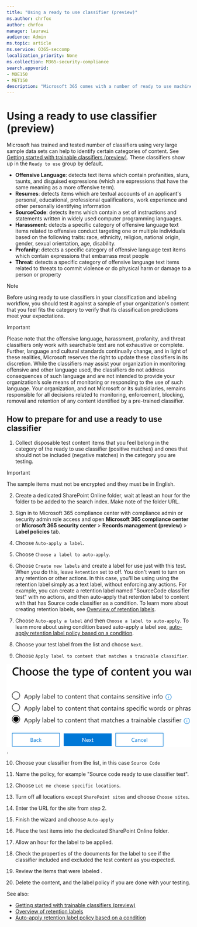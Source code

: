 ```yaml
---
title: "Using a ready to use classifier (preview)"
ms.author: chrfox
author: chrfox
manager: laurawi
audience: Admin
ms.topic: article
ms.service: O365-seccomp
localization_priority: None
ms.collection: M365-security-compliance
search.appverid: 
- MOE150
- MET150
description: "Microsoft 365 comes with a number of ready to use machine learning classifiers you can use to identify and label content across your organization. This topic shows you how to prepare for using these ready to use classifiers."
---
```


# Using a ready to use classifier (preview)

Microsoft has trained and tested number of classifiers using very large sample data sets can help to identify certain categories of content. See [Getting started with trainable classifiers (preview)](classifier-getting-started-with.md). These classifiers show up in the `Ready to use` group by default.

- **Offensive Language**: detects text items which contain profanities, slurs, taunts, and disguised expressions (which are expressions that have the same meaning as a more offensive term).
- **Resumes**: detects items which are textual accounts of an applicant's personal, educational, professional qualifications, work experience and other personally identifying information
- **SourceCode**: detects items which contain a set of instructions and statements written in widely used computer programming languages.
- **Harassment**: detects a specific category of offensive language text items related to offensive conduct targeting one or multiple individuals based on the following traits: race, ethnicity, religion, national origin, gender, sexual orientation, age, disability.
- **Profanity**: detects a specific category of offensive language text items which contain expressions that embarrass most people
- **Threat**: detects a specific category of offensive language text items related to threats to commit violence or do physical harm or damage to a person or property

> [!NOTE]
> Before using ready to use classifiers in your classification and labeling workflow, you should test it against a sample of your organization's content that you feel fits the category to verify that its classification predictions meet your expectations.

> [!IMPORTANT]
> Please note that the offensive language, harassment, profanity, and threat classifiers only work with searchable text are not exhaustive or complete.  Further, language and cultural standards continually change, and in light of these realities, Microsoft reserves the right to update these classifiers in its discretion. While the classifiers may assist your organization in monitoring offensive and other language used, the classifiers do not address consequences of such language and are not intended to provide your organization’s sole means of monitoring or responding to the use of such language. Your organization, and not Microsoft or its subsidiaries, remains responsible for all decisions related to monitoring, enforcement, blocking, removal and retention of any content identified by a pre-trained classifier.

## How to prepare for and use a ready to use classifier

1. Collect disposable test content items that you feel belong in the category of the ready to use classifier (positive matches) and ones that should not be included (negative matches) in the category you are testing.

> [!IMPORTANT]
> The sample items must not be encrypted and they must be in English.

2. Create a dedicated SharePoint Online folder, wait at least an hour for the folder to be added to the search index. Make note of the folder URL.

3. Sign in to Microsoft 365 compliance center with compliance admin or security admin role access and open **Microsoft 365 compliance center** or **Microsoft 365 security center** > **Records management (preview)** > **Label policies** tab.

4. Choose `Auto-apply a label`.

5. Choose `Choose a label to auto-apply`.

6. Choose `Create new labels` and create a label for use just with this test. When you do this, leave `Retention` set to off. You don't want to turn on any retention or other actions. In this case, you'll be using using the retention label simply as a text label, without enforcing any actions. For example, you can create a retention label named "SourceCode classifier test" with no actions, and then auto-apply that retention label to content with that has Source code classifier as a condition. To learn more about creating retention labels, see [Overview of retention labels](labels.md).
  
7. Choose `Auto-apply a label` and then `Choose a label to auto-apply`. To learn more about using condition based auto-apply a label see, [auto-apply retention label policy based on a condition](labels#applying-a-retention-label-automatically-based-on-conditions).

8. Choose your test label from the list and choose `Next`.

9. Choose `Apply label to content that matches a trainable classifier`.

![selecting classifier as a condition](media/classifier-pre-trained-apply-label-match-trainable-classifier.png).

10. Choose your classifier from the list, in this case `Source Code`

11. Name the policy, for example "Source code ready to use classifier test".

12. Choose `Let me choose specific locations`.

13. Turn off all locations except `SharePoint sites` and choose `Choose sites`.

14. Enter the URL for the site from step 2.

15. Finish the wizard and choose `Auto-apply`

16. Place the test items into the dedicated SharePoint Online folder.

17. Allow an hour for the label to be applied.

18. Check the properties of the documents for the label to see if the classifier included and excluded the test content as you expected.

19. Review the items that were labeled .

20. Delete the content, and the label policy if you are done with your testing.

See also:

- [Getting started with trainable classifiers (preview)](classifier-getting-started-with.md)
- [Overview of retention labels](labels.md)
- [Auto-apply retention label policy based on a condition](labels#applying-a-retention-label-automatically-based-on-conditions)